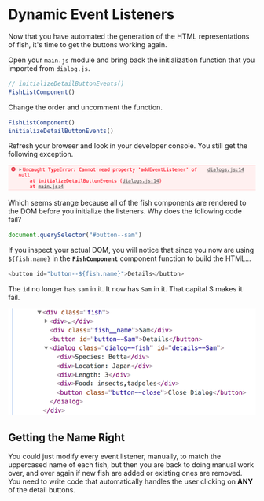 # Dynamic Event Listeners

Now that you have automated the generation of the HTML representations of fish, it's time to get the buttons working again.

Open your `main.js` module and bring back the initialization function that you imported from `dialog.js`.

```js
// initializeDetailButtonEvents()
FishListComponent()
```

Change the order and uncomment the function.

```js
FishListComponent()
initializeDetailButtonEvents()
```

Refresh your browser and look in your developer console. You still get the following exception.

![](./images/no-dialogs.png)

Which seems strange because all of the fish components are rendered to the DOM before you initialize the listeners. Why does the following code fail?

```js
document.querySelector("#button--sam")
```

If you inspect your actual DOM, you will notice that since you now are using `${fish.name}` in the **`FishComponent`** component function to build the HTML...

```js
<button id="button--${fish.name}">Details</button>
```

The `id` no longer has `sam` in it. It now has `Sam` in it. That capital S makes it fail.


![](./images/fish-html-capital-name.png)

## Getting the Name Right

You could just modify every event listener, manually, to match the uppercased name of each fish, but then you are back to doing manual work over, and over again if new fish are added or existing ones are removed. You need to write code that automatically handles the user clicking on **ANY** of the detail buttons.

